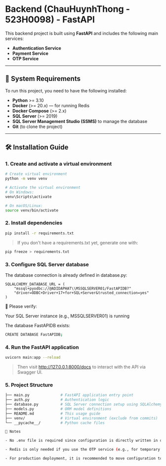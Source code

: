 # Backend (ChauHuynhThong - 523H0098) - FastAPI

This backend project is built using **FastAPI** and includes the following main services:
- **Authentication Service**
- **Payment Service**
- **OTP Service**

---

## 🚀 System Requirements

To run this project, you need to have the following installed:

- **Python** >= 3.10  
- **Docker** (>= 20.x) — for running Redis  
- **Docker Compose** (>= 2.x)  
- **SQL Server** (>= 2019)  
- **SQL Server Management Studio (SSMS)** to manage the database  
- **Git** (to clone the project)

---

## 🛠️ Installation Guide

### 1. Create and activate a virtual environment

```bash
# Create virtual environment
python -m venv venv

# Activate the virtual environment
# On Windows:
venv\Scripts\activate

# On macOS/Linux:
source venv/bin/activate
```
### 2. Install dependencies

```bash
pip install -r requirements.txt

```

> If you don't have a requirements.txt yet, generate one with: 
```bash
pip freeze > requirements.txt
```


### 3. Configure SQL Server database

The database connection is already defined in database.py:

```
SQLALCHEMY_DATABASE_URL = (
    "mssql+pyodbc://@ADIDAPHAT\\MSSQLSERVER01/FastAPIDB?"
    "driver=ODBC+Driver+17+for+SQL+Server&trusted_connection=yes"
)
```

🔧 Please verify:

Your SQL Server instance (e.g., MSSQLSERVER01) is running

The database FastAPIDB exists:
```bash
CREATE DATABASE FastAPIDB;
```

### 4. Run the FastAPI application

```bash
uvicorn main:app --reload
```
>Then visit http://127.0.0.1:8000/docs
 to interact with the API via Swagger UI.
### 5. Project Structure

```bash
├── main.py              # FastAPI application entry point
├── auth.py              # Authentication logic
├── database.py          # SQL Server connection setup using SQLAlchemy
├── models.py            # ORM model definitions
├── README.md            # This usage guide
├── venv/                # Virtual environment (exclude from commits)
└── __pycache__/         # Python cache files

```

```bash
📌 Notes

- No .env file is required since configuration is directly written in database.py

- Redis is only needed if you use the OTP service (e.g., for temporary OTP storage)

- For production deployment, it is recommended to move configuration to a .env file and use python-dotenv
```

